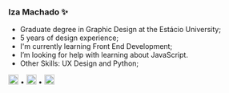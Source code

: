 ### Iza Machado ✨

* Graduate degree in Graphic Design at the Estácio University;
* 5 years of design experience;
* I'm currently learning Front End Development;
* I’m looking for help with learning about JavaScript.
* Other Skills: UX Design and Python;



[<img src='https://cdn.jsdelivr.net/npm/simple-icons@3.0.1/icons/github.svg' alt='github' height='20'>](https://github.com/machadinhacega) •  [<img src='https://cdn.jsdelivr.net/npm/simple-icons@3.0.1/icons/linkedin.svg' alt='linkedin' height='20'>](https://www.linkedin.com/in/iza-machado-491bb5ba/)   •   [<img src='https://cdn.jsdelivr.net/npm/simple-icons@3.0.1/icons/instagram.svg' alt='instagram' height='20'>](https://www.instagram.com/iza.dsgn/)

<!--
**machadinhacega/machadinhacega** is a ✨ _special_ ✨ repository because its `README.md` (this file) appears on your GitHub profile.

Here are some ideas to get you started:
👋 
- 🔭 I’m currently working at a design company
- 🌱 I’m currently learning UX desigh
- 👯 I’m looking to collaborate on ...
- 🤔 I’m looking for help with ...
- 💬 Ask me about ...
- 📫 How to reach me: ...
- 😄 Pronouns: ...
  - ⚡ Fun fact: ...
### PESSOA
#### COISA
C++ dev, AI enthusiast and excited about low level development, evolutionary computing & agent based modeling. Currently working on the artificial intelligence research field.

* Master's student in Algorithms, Optimization and Computational Intelligence at the State University of Ceará - UECE;
* Bachelor degree in Computer Science at the State University of Ceará - UECE;
* 4 years of development experience;
* Experience with low level development and communication with hardware devices;
* Experience with agent based simulations.

Skills: C++, Python, NetLogo, Qt, Git, Scrum

:telescope: I’m currently working on improving my skills. 
:seedling: I’m currently learning about computer vision, MediaPipe and Rust. 
:people_with_bunny_ears_partying: I’m looking to collaborate on fun projects that involves C++, Python or that help me learning Rust! 
:thinking: I’m looking for help with learning about communication between MediaPipe and OpenCV. 
:speech_balloon: Ask me about any of my skills! 
:mailbox: How to reach me: you can send me an email at luana_brasil@hotmail.com or on my social networks listed bellow! 
:smile: Pronouns: She/Her 

[<img src='https://cdn.jsdelivr.net/npm/simple-icons@3.0.1/icons/github.svg' alt='github' height='40'>](https://github.com/luabras)  [<img src='https://cdn.jsdelivr.net/npm/simple-icons@3.0.1/icons/linkedin.svg' alt='linkedin' height='40'>](https://www.linkedin.com/in/luanabrasil/)  [<img src='https://cdn.jsdelivr.net/npm/simple-icons@3.0.1/icons/instagram.svg' alt='instagram' height='40'>](https://www.instagram.com/luabras92/)  [<img src='https://cdn.jsdelivr.net/npm/simple-icons@3.0.1/icons/twitter.svg' alt='twitter' height='40'>](https://twitter.com/luabras)

![Github stats](https://github-readme-stats.vercel.app/api?username=luabras&show_icons=true)![Profile views](https://gpvc.arturio.dev/luabras)
